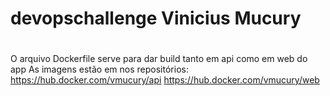 # devopschallenge Vinicius Mucury
#
O arquivo Dockerfile serve para dar build tanto em api como em web do app
As imagens estão em nos repositórios:
  https://hub.docker.com/vmucury/api
  https://hub.docker.com/vmucury/web
